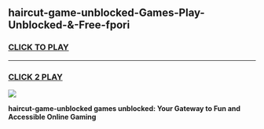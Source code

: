 
## haircut-game-unblocked-Games-Play-Unblocked-&-Free-fpori
<h3>
<a href="https://premium76.site?title=haircut-game-unblocked&ref=24A">CLICK TO PLAY</a></h3>
<hr>

<h3>
<a href="https://premium76.site?title=haircut-game-unblocked&ref=24A">CLICK 2 PLAY</a>
  
</h3>

<a href="https://premium76.site?title=haircut-game-unblocked&ref=24A"><img src="https://clearcache.store/games.png"></a>


**haircut-game-unblocked games unblocked: Your Gateway to Fun and Accessible Online Gaming**

